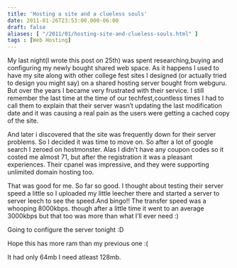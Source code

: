 ```yaml
---
title: 'Hosting a site and a clueless souls'
date: 2011-01-26T23:53:00.000-06:00
draft: false
aliases: [ "/2011/01/hosting-site-and-clueless-souls.html" ]
tags : [Web Hosting]
---
```


My last night(I wrote this post on 25th) was spent researching,buying and configuring my newly bought shared web space. As it happens I used to have my site along with other college fest sites I designed (or actually tried to design you might say) on a shared hosting server bought from webguru. But over the years I became very frustrated with their service. I still remember the last time at the time of our techfest,countless times I had to call them to explain that their server wasn’t updating the last modification date and it was causing a real pain as the users were getting a cached copy of the site.  
  
And later i discovered that the site was frequently down for their server problems. So I decided it was time to move on. So after a lot of google search I zeroed on hostmonster. Alas I didn’t have any coupon codes so it costed me almost 71, but after the registration it was a pleasant experiences. Their cpanel was impressive, and they were supporting unlimited domain hosting too.  
  
That was good for me. So far so good. I thought about testing their server speed a little so I uploaded my little leecher there and started a server to server leech to see the speed.And bingo!! The transfer speed was a whooping 8000kbps. though after a little time it went to an average 3000kbps but that too was more than what I’ll ever need :)  
  
Going to configure the server tonight :D  
  
Hope this has more ram than my previous one :(  
  
It had only 64mb I need atleast 128mb.